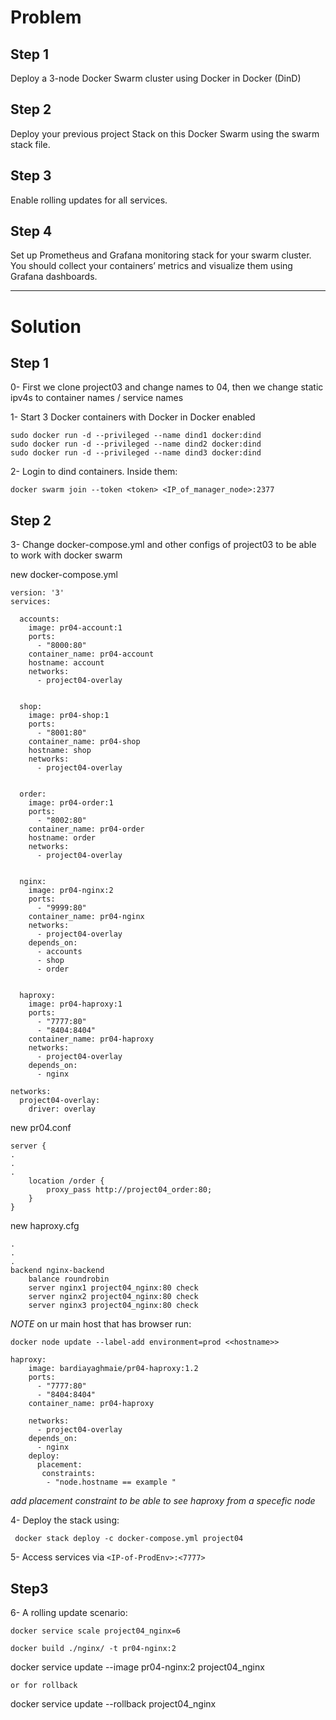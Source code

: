 # Problem

## Step 1
Deploy a 3-node Docker Swarm cluster using Docker in Docker (DinD)

## Step 2
Deploy your previous project Stack on this Docker Swarm using the swarm stack file.

## Step 3
Enable rolling updates for all services.

## Step 4
Set up Prometheus and Grafana monitoring stack for your swarm cluster. You should collect your containers’ metrics and visualize them using Grafana dashboards.

------
# Solution

## Step 1

0- First we clone project03 and change names to 04, then we change static ipv4s to container names / service names

1- Start 3 Docker containers with Docker in Docker enabled
```
sudo docker run -d --privileged --name dind1 docker:dind
sudo docker run -d --privileged --name dind2 docker:dind
sudo docker run -d --privileged --name dind3 docker:dind
```

2- Login to dind containers. Inside them:
```
docker swarm join --token <token> <IP_of_manager_node>:2377

```
## Step 2

3- Change docker-compose.yml and other configs of project03 to be able to work with docker swarm

new docker-compose.yml
```
version: '3'
services:

  accounts:
    image: pr04-account:1
    ports:
      - "8000:80"
    container_name: pr04-account
    hostname: account
    networks:
      - project04-overlay


  shop:
    image: pr04-shop:1
    ports:
      - "8001:80"
    container_name: pr04-shop
    hostname: shop
    networks:
      - project04-overlay


  order:
    image: pr04-order:1
    ports:
      - "8002:80"
    container_name: pr04-order
    hostname: order
    networks:
      - project04-overlay


  nginx:
    image: pr04-nginx:2
    ports:
      - "9999:80"
    container_name: pr04-nginx
    networks:
      - project04-overlay
    depends_on:
      - accounts
      - shop
      - order


  haproxy:
    image: pr04-haproxy:1
    ports:
      - "7777:80"
      - "8404:8404"
    container_name: pr04-haproxy
    networks:
      - project04-overlay
    depends_on:
      - nginx

networks:
  project04-overlay:
    driver: overlay
```

new pr04.conf
```
server {
.
.
.
    location /order {
        proxy_pass http://project04_order:80;
    }
}
```

new haproxy.cfg
```
.
.
.
backend nginx-backend
    balance roundrobin
    server nginx1 project04_nginx:80 check
    server nginx2 project04_nginx:80 check
    server nginx3 project04_nginx:80 check
```
*NOTE* 
on ur main host that has browser run:
```
docker node update --label-add environment=prod <<hostname>>
```
```
haproxy:
    image: bardiayaghmaie/pr04-haproxy:1.2
    ports:
      - "7777:80"
      - "8404:8404"
    container_name: pr04-haproxy
    
    networks:
      - project04-overlay
    depends_on:
      - nginx
    deploy:
      placement:
       constraints:
        - "node.hostname == example "
```
*add placement constraint to be able to see haproxy from a specefic node*

4- Deploy the stack using:
```
 docker stack deploy -c docker-compose.yml project04
```

5- Access services via ```<IP-of-ProdEnv>:<7777>```

## Step3

6- A rolling update scenario:
```
docker service scale project04_nginx=6
```
```
docker build ./nginx/ -t pr04-nginx:2
```
docker service update --image pr04-nginx:2 project04_nginx
```
or for rollback
```
docker service update --rollback project04_nginx
```